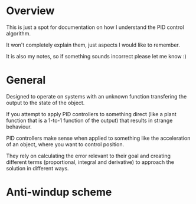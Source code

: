 # Overview
This is just a spot for documentation on how I understand the PID control algorithm.

It won't completely explain them, just aspects I would like to remember.

It is also my notes, so if something sounds incorrect please let me know :)

# General
Designed to operate on systems with an unknown function transfering the output to the state of the object.

If you attempt to apply PID controllers to something direct (like a plant function that is a 1-to-1 function of the output) that results in strange behaviour.

PID controllers make sense when applied to something like the acceleration of an object, where you want to control position.

They rely on calculating the error relevant to their goal and creating different terms (proportional, integral and derivative) to approach the solution in different ways.

# Anti-windup scheme